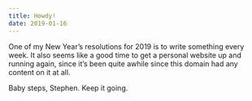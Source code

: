 ```yaml
---
title: Howdy!
date: 2019-01-16
---
```


One of my New Year’s resolutions for 2019 is to write something every week. It also seems like a good time to get a personal website up and running again, since it’s been quite awhile since this domain had any content on it at all.

Baby steps, Stephen. Keep it going.